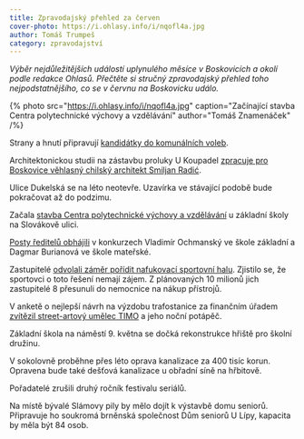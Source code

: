 ```yaml
---
title: Zpravodajský přehled za červen
cover-photo: https://i.ohlasy.info/i/nqofl4a.jpg
author: Tomáš Trumpeš
category: zpravodajství
---
```


*Výběr nejdůležitějších událostí uplynulého měsíce v Boskovicích a okolí podle redakce Ohlasů. Přečtěte si stručný zpravodajský přehled toho nejpodstatnějšího, co se v červnu na Boskovicku událo.*

{% photo src="https://i.ohlasy.info/i/nqofl4a.jpg" caption="Začínající stavba Centra polytechnické výchovy a vzdělávání" author="Tomáš Znamenáček" /%}

Strany a hnutí připravují [kandidátky do komunálních voleb](http://www.ohlasy.info/clanky/2018/06/kandidatky.html).

Architektonickou studii na zástavbu proluky U Koupadel [zpracuje pro Boskovice věhlasný chilský architekt Smiljan Radić](http://www.ohlasy.info/clanky/2018/06/z-radnice.html).

Ulice Dukelská se na léto neotevře. Uzavírka ve stávající podobě bude pokračovat až do podzimu.

Začala [stavba Centra polytechnické výchovy a vzdělávání](http://boskovice.cz/stavba-cpv-muze-zacit/d-33674) u základní školy na Slovákově ulici.

[Posty ředitelů obhájili](http://www.ohlasy.info/clanky/2018/05/reditele-skol.html) v konkurzech Vladimír Ochmanský ve škole základní a Dagmar Burianová ve škole mateřské.

Zastupitelé [odvolali záměr pořídit nafukovací sportovní halu](http://www.ohlasy.info/clanky/2018/06/zastupitelstvo.html). Zjistilo se, že sportovci o toto řešení nemají zájem. Z plánovaných 10 milionů jich zastupitelé 8 přesunuli do nemocnice na nákup přístrojů.

V anketě o nejlepší návrh na výzdobu trafostanice za finančním úřadem [zvítězil street-artový umělec TIMO](https://www.facebook.com/mestoboskovice/posts/1726610644088225) a jeho noční potápěč.

Základní škola na náměstí 9. května se dočká rekonstrukce hřiště pro školní družinu.

V sokolovně proběhne přes léto oprava kanalizace za 400 tisíc korun. Opravena bude také dešťová kanalizace u obřadní síně na hřbitově.

Pořadatelé zrušili druhý ročník festivalu seriálů.

Na místě bývalé Slámovy pily by mělo dojít k výstavbě domu seniorů. Připravuje ho soukromá brněnská společnost Dům seniorů U Lípy, kapacita by měla být 84 osob.

